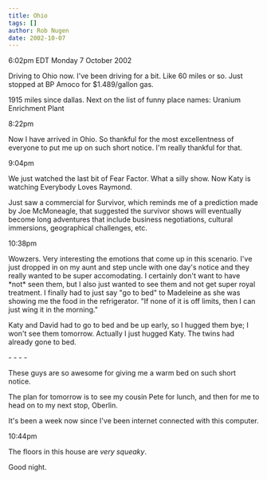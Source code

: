 ```yaml
---
title: Ohio
tags: []
author: Rob Nugen
date: 2002-10-07
---
```


<p class=date>6:02pm EDT Monday 7 October 2002</p>

<p>Driving to Ohio now.  I've been driving for a bit.  Like 60 miles
or so.  Just stopped at BP Amoco for $1.489/gallon gas.</p>

<p>1915 miles since dallas.  Next on the list of funny place names:
Uranium Enrichment Plant</p>

<p class=date>8:22pm</p>

<p>Now I have arrived in Ohio.  So thankful for the most excellentness
of everyone to put me up on such short notice.  I'm really thankful
for that.</p>

<p class=date>9:04pm</p>

<p>We just watched the last bit of Fear Factor.  What a silly show.
Now Katy is watching Everybody Loves Raymond.</p>

<p>Just saw a commercial for Survivor, which reminds me of a
prediction made by Joe McMoneagle, that suggested the survivor shows
will eventually become long adventures that include business
negotiations, cultural immersions, geographical challenges, etc.</p>

<p class=date>10:38pm</p>

<p>Wowzers.  Very interesting the emotions that come up in this
scenario.  I've just dropped in on my aunt and step uncle with one
day's notice and they really wanted to be super accomodating.  I
certainly don't want to have *not* seen them, but I also just wanted
to see them and not get super royal treatment.  I finally had to just
say "go to bed" to Madeleine as she was showing me the food in the
refrigerator.  "If none of it is off limits, then I can just wing it
in the morning."</p>

<p>Katy and David had to go to bed and be up early, so I hugged them
bye; I won't see them tomorrow.  Actually I just hugged Katy.  The
twins had already gone to bed.</p>

<p>- - - -</p>

<p>These guys are so awesome for giving me a warm bed on such short
notice.</p>

<p>The plan for tomorrow is to see my cousin Pete for lunch, and then
for me to head on to my next stop, Oberlin.</p>

<p>It's been a week now since I've been internet connected with this
computer.</p>

<p class=date>10:44pm</p>

<p>The floors in this house are <em>very squeaky</em>.</p>

<p>Good night.</p>
